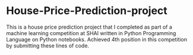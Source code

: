 # House-Price-Prediction-project
This is a house price prediction project that I completed as part of a machine learning competition at SHAI written in Python Programming Language on Python notebooks.
Achieved 4th position in this competition by submitting these lines of code.

